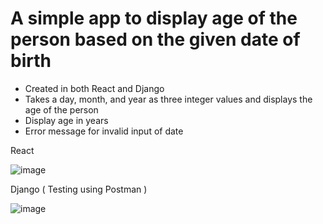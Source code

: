 # A simple app to display age of the person based on the given date of birth

- Created in both React and Django
- Takes a day, month, and year as three integer values and displays the age of the person
- Display age in years
- Error message for invalid input of date

React

![image](https://user-images.githubusercontent.com/85643213/152600788-b63459b1-2221-420a-bb59-608d1d8334bd.png)

Django ( Testing using Postman )

![image](https://user-images.githubusercontent.com/85643213/152600830-66edaf8c-3dcb-4918-873b-f42cc2306228.png)
